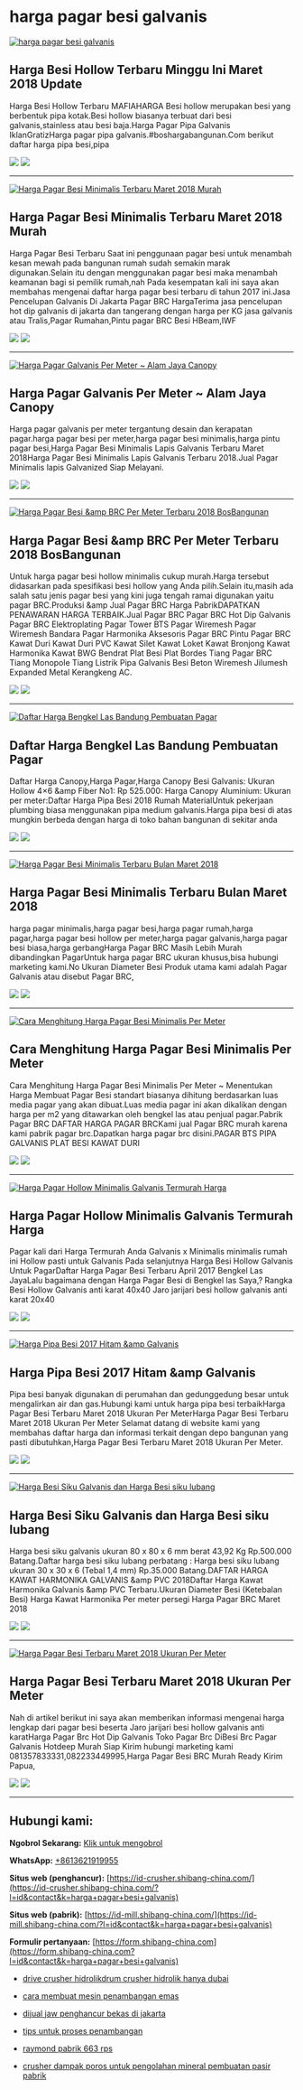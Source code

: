 # harga pagar besi galvanis

<a href="https://swt.shibang-china.com/?l=id&img&k=harga+pagar+besi+galvanis" target="_blank">![harga pagar besi galvanis](http://static.shibang-china.com/all-800x300/737.jpg)</a>

## Harga Besi Hollow Terbaru Minggu Ini Maret 2018 Update
Harga Besi Hollow Terbaru MAFIAHARGA Besi hollow merupakan besi yang berbentuk pipa kotak.Besi hollow biasanya terbuat dari besi galvanis,stainless atau besi baja.Harga Pagar Pipa Galvanis IklanGratizHarga pagar pipa galvanis.#boshargabangunan.Com berikut daftar harga pipa besi,pipa


<a href="https://whatsapp.shibangsoft.com/WhatsApp.php" target="_blank" title="WhatsApp">![](http://static.shibang-china.com/icon/whatsapp.png)</a> <a href="https://swt.shibang-china.com/?l=id&icon&k=harga+pagar+besi+galvanis" target="_blank">![](http://static.shibang-china.com/icon/chat-id.png)</a>

---

<a href="https://swt.shibang-china.com/?l=id&img&k=harga+pagar+besi+galvanis" target="_blank">![Harga Pagar Besi Minimalis Terbaru Maret 2018 Murah](http://static.shibang-china.com/all-800x300/1523.jpg)</a>

## Harga Pagar Besi Minimalis Terbaru Maret 2018 Murah
Harga Pagar Besi Terbaru Saat ini penggunaan pagar besi untuk menambah kesan mewah pada bangunan rumah sudah semakin marak digunakan.Selain itu dengan menggunakan pagar besi maka menambah keamanan bagi si pemilik rumah,nah Pada kesempatan kali ini saya akan membahas mengenai daftar harga pagar besi terbaru di tahun 2017 ini.Jasa Pencelupan Galvanis Di Jakarta Pagar BRC HargaTerima jasa pencelupan hot dip galvanis di jakarta dan tangerang dengan harga per KG jasa galvanis atau Tralis,Pagar Rumahan,Pintu pagar BRC Besi HBeam,IWF


<a href="https://whatsapp.shibangsoft.com/WhatsApp.php" target="_blank" title="WhatsApp">![](http://static.shibang-china.com/icon/whatsapp.png)</a> <a href="https://swt.shibang-china.com/?l=id&icon&k=harga+pagar+besi+galvanis" target="_blank">![](http://static.shibang-china.com/icon/chat-id.png)</a>

---

<a href="https://swt.shibang-china.com/?l=id&img&k=harga+pagar+besi+galvanis" target="_blank">![Harga Pagar Galvanis Per Meter ~ Alam Jaya Canopy](http://static.shibang-china.com/all-800x300/1173.jpg)</a>

## Harga Pagar Galvanis Per Meter ~ Alam Jaya Canopy
Harga pagar galvanis per meter tergantung desain dan kerapatan pagar.harga pagar besi per meter,harga pagar besi minimalis,harga pintu pagar besi,Harga Pagar Besi Minimalis Lapis Galvanis Terbaru Maret 2018Harga Pagar Besi Minimalis Lapis Galvanis Terbaru 2018.Jual Pagar Minimalis lapis Galvanized Siap Melayani.


<a href="https://whatsapp.shibangsoft.com/WhatsApp.php" target="_blank" title="WhatsApp">![](http://static.shibang-china.com/icon/whatsapp.png)</a> <a href="https://swt.shibang-china.com/?l=id&icon&k=harga+pagar+besi+galvanis" target="_blank">![](http://static.shibang-china.com/icon/chat-id.png)</a>

---

<a href="https://swt.shibang-china.com/?l=id&img&k=harga+pagar+besi+galvanis" target="_blank">![Harga Pagar Besi &amp BRC Per Meter Terbaru 2018 BosBangunan](http://static.shibang-china.com/all-800x300/192.jpg)</a>

## Harga Pagar Besi &amp BRC Per Meter Terbaru 2018 BosBangunan
Untuk harga pagar besi hollow minimalis cukup murah.Harga tersebut didasarkan pada spesifikasi besi hollow yang Anda pilih.Selain itu,masih ada salah satu jenis pagar besi yang kini juga tengah ramai digunakan yaitu pagar BRC.Produksi &amp Jual Pagar BRC Harga PabrikDAPATKAN PENAWARAN HARGA TERBAIK.Jual Pagar BRC Pagar BRC Hot Dip Galvanis Pagar BRC Elektroplating Pagar Tower BTS Pagar Wiremesh Pagar Wiremesh Bandara Pagar Harmonika Aksesoris Pagar BRC Pintu Pagar BRC Kawat Duri Kawat Duri PVC Kawat Silet Kawat Loket Kawat Bronjong Kawat Harmonika Kawat BWG Bendrat Plat Besi Plat Bordes Tiang Pagar BRC Tiang Monopole Tiang Listrik Pipa Galvanis Besi Beton Wiremesh Jilumesh Expanded Metal Kerangkeng AC.


<a href="https://whatsapp.shibangsoft.com/WhatsApp.php" target="_blank" title="WhatsApp">![](http://static.shibang-china.com/icon/whatsapp.png)</a> <a href="https://swt.shibang-china.com/?l=id&icon&k=harga+pagar+besi+galvanis" target="_blank">![](http://static.shibang-china.com/icon/chat-id.png)</a>

---

<a href="https://swt.shibang-china.com/?l=id&img&k=harga+pagar+besi+galvanis" target="_blank">![Daftar Harga Bengkel Las Bandung Pembuatan Pagar](http://static.shibang-china.com/all-800x300/1400.jpg)</a>

## Daftar Harga Bengkel Las Bandung Pembuatan Pagar
Daftar Harga Canopy,Harga Pagar,Harga Canopy Besi Galvanis: Ukuran Hollow 4×6 &amp Fiber No1: Rp 525.000: Harga Canopy Aluminium: Ukuran per meter:Daftar Harga Pipa Besi 2018 Rumah MaterialUntuk pekerjaan plumbing biasa menggunakan pipa medium galvanis.Harga pipa besi di atas mungkin berbeda dengan harga di toko bahan bangunan di sekitar anda


<a href="https://whatsapp.shibangsoft.com/WhatsApp.php" target="_blank" title="WhatsApp">![](http://static.shibang-china.com/icon/whatsapp.png)</a> <a href="https://swt.shibang-china.com/?l=id&icon&k=harga+pagar+besi+galvanis" target="_blank">![](http://static.shibang-china.com/icon/chat-id.png)</a>

---

<a href="https://swt.shibang-china.com/?l=id&img&k=harga+pagar+besi+galvanis" target="_blank">![Harga Pagar Besi Minimalis Terbaru Bulan Maret 2018](http://static.shibang-china.com/all-800x300/1092.jpg)</a>

## Harga Pagar Besi Minimalis Terbaru Bulan Maret 2018
harga pagar minimalis,harga pagar besi,harga pagar rumah,harga pagar,harga pagar besi hollow per meter,harga pagar galvanis,harga pagar besi biasa,harga gerbangHarga Pagar BRC Masih Lebih Murah dibandingkan PagarUntuk harga pagar BRC ukuran khusus,bisa hubungi marketing kami.No Ukuran Diameter Besi Produk utama kami adalah Pagar Galvanis atau disebut Pagar BRC,


<a href="https://whatsapp.shibangsoft.com/WhatsApp.php" target="_blank" title="WhatsApp">![](http://static.shibang-china.com/icon/whatsapp.png)</a> <a href="https://swt.shibang-china.com/?l=id&icon&k=harga+pagar+besi+galvanis" target="_blank">![](http://static.shibang-china.com/icon/chat-id.png)</a>

---

<a href="https://swt.shibang-china.com/?l=id&img&k=harga+pagar+besi+galvanis" target="_blank">![Cara Menghitung Harga Pagar Besi Minimalis Per Meter](http://static.shibang-china.com/all-800x300/333.jpg)</a>

## Cara Menghitung Harga Pagar Besi Minimalis Per Meter
Cara Menghitung Harga Pagar Besi Minimalis Per Meter ~ Menentukan Harga Membuat Pagar Besi standart biasanya dihitung berdasarkan luas media pagar yang akan dibuat.Luas media pagar ini akan dikalikan dengan harga per m2 yang ditawarkan oleh bengkel las atau penjual pagar.Pabrik Pagar BRC DAFTAR HARGA PAGAR BRCKami jual Pagar BRC murah karena kami pabrik pagar brc.Dapatkan harga pagar brc disini.PAGAR BTS PIPA GALVANIS PLAT BESI KAWAT DURI


<a href="https://whatsapp.shibangsoft.com/WhatsApp.php" target="_blank" title="WhatsApp">![](http://static.shibang-china.com/icon/whatsapp.png)</a> <a href="https://swt.shibang-china.com/?l=id&icon&k=harga+pagar+besi+galvanis" target="_blank">![](http://static.shibang-china.com/icon/chat-id.png)</a>

---

<a href="https://swt.shibang-china.com/?l=id&img&k=harga+pagar+besi+galvanis" target="_blank">![Harga Pagar Hollow Minimalis Galvanis Termurah Harga](http://static.shibang-china.com/all-800x300/891.jpg)</a>

## Harga Pagar Hollow Minimalis Galvanis Termurah Harga
Pagar kali dari Harga Termurah Anda Galvanis x Minimalis minimalis rumah ini Hollow pasti untuk Galvanis Pada selanjutnya Harga Besi Hollow Galvanis Untuk PagarDaftar Harga Pagar Besi Terbaru April 2017 Bengkel Las JayaLalu bagaimana dengan Harga Pagar Besi di Bengkel las Saya,? Rangka Besi Hollow Galvanis anti karat 40x40 Jaro jarijari besi hollow galvanis anti karat 20x40


<a href="https://whatsapp.shibangsoft.com/WhatsApp.php" target="_blank" title="WhatsApp">![](http://static.shibang-china.com/icon/whatsapp.png)</a> <a href="https://swt.shibang-china.com/?l=id&icon&k=harga+pagar+besi+galvanis" target="_blank">![](http://static.shibang-china.com/icon/chat-id.png)</a>

---

<a href="https://swt.shibang-china.com/?l=id&img&k=harga+pagar+besi+galvanis" target="_blank">![Harga Pipa Besi 2017 Hitam &amp Galvanis](http://static.shibang-china.com/all-800x300/441.jpg)</a>

## Harga Pipa Besi 2017 Hitam &amp Galvanis
Pipa besi banyak digunakan di perumahan dan gedunggedung besar untuk mengalirkan air dan gas.Hubungi kami untuk harga pipa besi terbaikHarga Pagar Besi Terbaru Maret 2018 Ukuran Per MeterHarga Pagar Besi Terbaru Maret 2018 Ukuran Per Meter Selamat datang di website kami yang membahas daftar harga dan informasi terkait dengan depo bangunan yang pasti dibutuhkan,Harga Pagar Besi Terbaru Maret 2018 Ukuran Per Meter.


<a href="https://whatsapp.shibangsoft.com/WhatsApp.php" target="_blank" title="WhatsApp">![](http://static.shibang-china.com/icon/whatsapp.png)</a> <a href="https://swt.shibang-china.com/?l=id&icon&k=harga+pagar+besi+galvanis" target="_blank">![](http://static.shibang-china.com/icon/chat-id.png)</a>

---

<a href="https://swt.shibang-china.com/?l=id&img&k=harga+pagar+besi+galvanis" target="_blank">![Harga Besi Siku Galvanis dan Harga Besi siku lubang](http://static.shibang-china.com/all-800x300/1229.jpg)</a>

## Harga Besi Siku Galvanis dan Harga Besi siku lubang
Harga besi siku galvanis ukuran 80 x 80 x 6 mm berat 43,92 Kg Rp.500.000 Batang.Daftar harga besi siku lubang perbatang : Harga besi siku lubang ukuran 30 x 30 x 6 (Tebal 1,4 mm) Rp.35.000 Batang.DAFTAR HARGA KAWAT HARMONIKA GALVANIS &amp PVC 2018Daftar Harga Kawat Harmonika Galvanis &amp PVC Terbaru.Ukuran Diameter Besi (Ketebalan Besi) Harga Kawat Harmonika Per meter persegi Harga Pagar BRC Maret 2018


<a href="https://whatsapp.shibangsoft.com/WhatsApp.php" target="_blank" title="WhatsApp">![](http://static.shibang-china.com/icon/whatsapp.png)</a> <a href="https://swt.shibang-china.com/?l=id&icon&k=harga+pagar+besi+galvanis" target="_blank">![](http://static.shibang-china.com/icon/chat-id.png)</a>

---

<a href="https://swt.shibang-china.com/?l=id&img&k=harga+pagar+besi+galvanis" target="_blank">![Harga Pagar Besi Terbaru Maret 2018 Ukuran Per Meter](http://static.shibang-china.com/all-800x300/59.jpg)</a>

## Harga Pagar Besi Terbaru Maret 2018 Ukuran Per Meter
Nah di artikel berikut ini saya akan memberikan informasi mengenai harga lengkap dari pagar besi beserta Jaro jarijari besi hollow galvanis anti karatHarga Pagar Brc Hot Dip Galvanis Toko Pagar Brc DiBesi Brc Pagar Galvanis Hotdeep Murah Siap Kirim hubungi marketing kami 081357833331,082233449995,Harga Pagar Besi BRC Murah Ready Kirim Papua,


<a href="https://whatsapp.shibangsoft.com/WhatsApp.php" target="_blank" title="WhatsApp">![](http://static.shibang-china.com/icon/whatsapp.png)</a> <a href="https://swt.shibang-china.com/?l=id&icon&k=harga+pagar+besi+galvanis" target="_blank">![](http://static.shibang-china.com/icon/chat-id.png)</a>

---
## Hubungi kami:

**Ngobrol Sekarang:** [Klik untuk mengobrol](https://swt.shibang-china.com?l=id&contact&k=harga+pagar+besi+galvanis)

**WhatsApp:**  [+8613621919955](https://whatsapp.shibangsoft.com/WhatsApp.php)

**Situs web (penghancur):** [https://id-crusher.shibang-china.com/](https://id-crusher.shibang-china.com/?l=id&contact&k=harga+pagar+besi+galvanis)

**Situs web (pabrik):** [https://id-mill.shibang-china.com/](https://id-mill.shibang-china.com/?l=id&contact&k=harga+pagar+besi+galvanis)

**Formulir pertanyaan:** [https://form.shibang-china.com](https://form.shibang-china.com?l=id&contact&k=harga+pagar+besi+galvanis)

* [drive crusher hidrolikdrum crusher hidrolik hanya dubai](../48/drive%20crusher%20hidrolikdrum%20crusher%20hidrolik%20hanya%20dubai.md)

* [cara membuat mesin penambangan emas](../43/cara%20membuat%20mesin%20penambangan%20emas.md)

* [dijual jaw penghancur bekas di jakarta](../46/dijual%20jaw%20penghancur%20bekas%20di%20jakarta.md)

* [tips untuk proses penambangan](../44/tips%20untuk%20proses%20penambangan.md)

* [raymond pabrik 663 rps](../47/raymond%20pabrik%20663%20rps.md)

* [crusher dampak poros untuk pengolahan mineral pembuatan pasir pabrik](../48/crusher%20dampak%20poros%20untuk%20pengolahan%20mineral%20pembuatan%20pasir%20pabrik.md)
